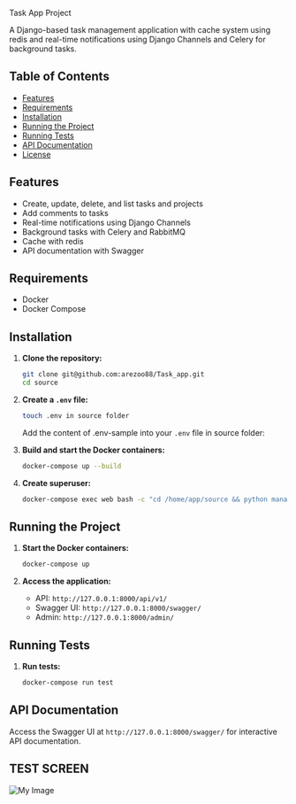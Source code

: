 Task App Project

A Django-based task management application with cache system using redis and real-time notifications using Django Channels and Celery for background tasks.

## Table of Contents

- [Features](#features)
- [Requirements](#requirements)
- [Installation](#installation)
- [Running the Project](#running-the-project)
- [Running Tests](#running-tests)
- [API Documentation](#api-documentation)
- [License](#license)

## Features

- Create, update, delete, and list tasks and projects
- Add comments to tasks
- Real-time notifications using Django Channels
- Background tasks with Celery and RabbitMQ
- Cache with redis
- API documentation with Swagger

## Requirements

- Docker
- Docker Compose

## Installation

1. **Clone the repository:**

   ```sh
   git clone git@github.com:arezoo88/Task_app.git
   cd source
   ```

2. **Create a `.env` file:**

   ```sh
   touch .env in source folder
   ```

   Add the content of .env-sample into your `.env` file in source folder:

3. **Build and start the Docker containers:**

   ```sh
   docker-compose up --build
   ```

4. **Create superuser:**

   ```sh
   docker-compose exec web bash -c "cd /home/app/source && python manage.py createsuperuser"
   ```

## Running the Project

1. **Start the Docker containers:**

   ```sh
   docker-compose up
   ```

2. **Access the application:**

   - API: `http://127.0.0.1:8000/api/v1/`
   - Swagger UI: `http://127.0.0.1:8000/swagger/`
   - Admin: `http://127.0.0.1:8000/admin/`

## Running Tests

1. **Run tests:**

   ```sh
   docker-compose run test
   ```

## API Documentation

Access the Swagger UI at `http://127.0.0.1:8000/swagger/` for interactive API documentation.

## TEST SCREEN

![My Image](assets/tests_screen.png)
